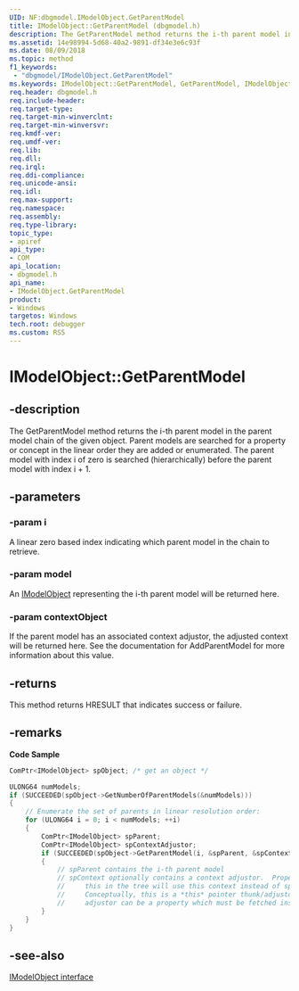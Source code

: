 ```yaml
---
UID: NF:dbgmodel.IModelObject.GetParentModel
title: IModelObject::GetParentModel (dbgmodel.h)
description: The GetParentModel method returns the i-th parent model in the parent model chain of the given object.
ms.assetid: 14e98994-5d68-40a2-9891-df34e3e6c93f
ms.date: 08/09/2018
ms.topic: method
f1_keywords:
 - "dbgmodel/IModelObject.GetParentModel"
ms.keywords: IModelObject::GetParentModel, GetParentModel, IModelObject.GetParentModel, IModelObject::GetParentModel, IModelObject.GetParentModel
req.header: dbgmodel.h
req.include-header:
req.target-type:
req.target-min-winverclnt:
req.target-min-winversvr:
req.kmdf-ver:
req.umdf-ver:
req.lib:
req.dll:
req.irql: 
req.ddi-compliance:
req.unicode-ansi:
req.idl:
req.max-support:
req.namespace:
req.assembly:
req.type-library: 
topic_type: 
- apiref
api_type: 
- COM
api_location: 
- dbgmodel.h
api_name: 
- IModelObject.GetParentModel
product:
- Windows
targetos: Windows
tech.root: debugger
ms.custom: RS5
---
```


# IModelObject::GetParentModel


## -description

The GetParentModel method returns the i-th parent model in the parent model chain of the given object. Parent models are searched for a property or concept in the linear order they are added or enumerated. The parent model with index i of zero is searched (hierarchically) before the parent model with index i + 1. 

## -parameters

### -param i
A linear zero based index indicating which parent model in the chain to retrieve.

### -param model
An [IModelObject](nn-dbgmodel-imodelobject.md) representing the i-th parent model will be returned here.

### -param contextObject
If the parent model has an associated context adjustor, the adjusted context will be returned here. See the documentation for AddParentModel for more information about this value.


## -returns
This method returns HRESULT that indicates success or failure.

## -remarks


**Code Sample**

```cpp
ComPtr<IModelObject> spObject; /* get an object */

ULONG64 numModels;
if (SUCCEEDED(spObject->GetNumberOfParentModels(&numModels)))
{
    // Enumerate the set of parents in linear resolution order:
    for (ULONG64 i = 0; i < numModels; ++i)
    {
        ComPtr<IModelObject> spParent;
        ComPtr<IModelObject> spContextAdjustor;
        if (SUCCEEDED(spObject->GetParentModel(i, &spParent, &spContextAdjustor)))
        {
            // spParent contains the i-th parent model
            // spContext optionally contains a context adjustor.  Properties above 
            //     this in the tree will use this context instead of spObject.
            //     Conceptually, this is a *this* pointer thunk/adjustor.  The 
            //     adjustor can be a property which must be fetched instead of a static value.
        }
    }
}
```

## -see-also

[IModelObject interface](nn-dbgmodel-imodelobject.md)

